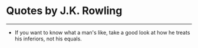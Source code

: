 # Quotes by J.K. Rowling

---

- If you want to know what a man's like, take a good look at how he treats his inferiors, not his equals.
